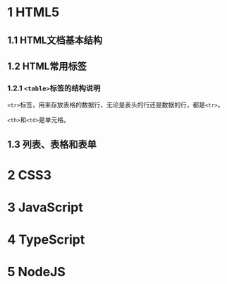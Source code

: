 # 1 HTML5

## 1.1 HTML文档基本结构




## 1.2 HTML常用标签

### 1.2.1 `<table>`标签的结构说明

`<tr>`标签，用来存放表格的数据行，无论是表头的行还是数据的行，都是`<tr>`。

`<th>`和`<td>`是单元格。



## 1.3 列表、表格和表单

# 2 CSS3

# 3 JavaScript

# 4 TypeScript

# 5 NodeJS


